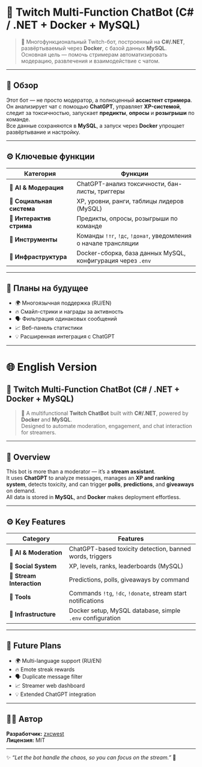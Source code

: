 # 🧠 Twitch Multi-Function ChatBot (C# / .NET + Docker + MySQL)

> 💬 Многофункциональный Twitch-бот, построенный на **C#/.NET**, развёртываемый через **Docker**, с базой данных **MySQL**.  
> Основная цель — помочь стримерам автоматизировать модерацию, развлечения и взаимодействие с чатом.

---

## 🚀 Обзор

Этот бот — не просто модератор, а полноценный **ассистент стримера**.  
Он анализирует чат с помощью **ChatGPT**, управляет **XP-системой**, следит за токсичностью, запускает **предикты**, **опросы** и **розыгрыши** по команде.  
Все данные сохраняются в **MySQL**, а запуск через **Docker** упрощает развёртывание и настройку.

---

## ⚙️ Ключевые функции

| Категория | Функции |
|------------|----------|
| 💬 **AI & Модерация** | ChatGPT-анализ токсичности, бан-листы, триггеры |
| 🧩 **Социальная система** | XP, уровни, ранги, таблицы лидеров (MySQL) |
| 🎯 **Интерактив стрима** | Предикты, опросы, розыгрыши по команде |
| 🔧 **Инструменты** | Команды `!тг`, `!дс`, `!донат`, уведомления о начале трансляции |
| 🐳 **Инфраструктура** | Docker-сборка, база данных MySQL, конфигурация через `.env` |

---

## 🧠 Планы на будущее

- 🌍 Многоязычная поддержка (RU/EN)
- 🔥 Смайл-стрики и награды за активность
- 🗣️ Фильтрация одинаковых сообщений
- 📈 Веб-панель статистики
- 💡 Расширенная интеграция с ChatGPT

---

# 🌐 English Version

## 🧠 Twitch Multi-Function ChatBot (C# / .NET + Docker + MySQL)

> 💬 A multifunctional **Twitch ChatBot** built with **C#/.NET**, powered by **Docker** and **MySQL**.  
> Designed to automate moderation, engagement, and chat interaction for streamers.

---

## 🚀 Overview

This bot is more than a moderator — it’s a **stream assistant**.  
It uses **ChatGPT** to analyze messages, manages an **XP and ranking system**, detects toxicity, and can trigger **polls**, **predictions**, and **giveaways** on demand.  
All data is stored in **MySQL**, and **Docker** makes deployment effortless.

---

## ⚙️ Key Features

| Category | Features |
|-----------|-----------|
| 💬 **AI & Moderation** | ChatGPT-based toxicity detection, banned words, triggers |
| 🧩 **Social System** | XP, levels, ranks, leaderboards (MySQL) |
| 🎯 **Stream Interaction** | Predictions, polls, giveaways by command |
| 🔧 **Tools** | Commands `!tg`, `!dc`, `!donate`, stream start notifications |
| 🐳 **Infrastructure** | Docker setup, MySQL database, simple `.env` configuration |

---

## 🧠 Future Plans

- 🌍 Multi-language support (RU/EN)
- 🔥 Emote streak rewards
- 🗣️ Duplicate message filter
- 📈 Streamer web dashboard
- 💡 Extended ChatGPT integration

---

## 🧑‍💻 Автор

**Разработчик:** [zxcwest](https://github.com/zxcwest)  
**Лицензия:** MIT  

---

✨ _“Let the bot handle the chaos, so you can focus on the stream.”_ 🎥
